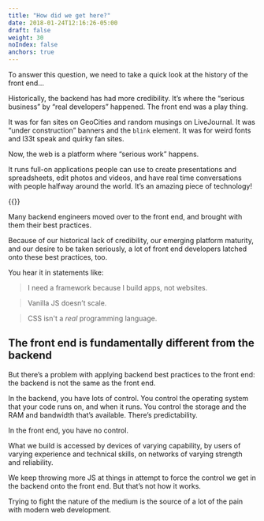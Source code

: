 ```yaml
---
title: "How did we get here?"
date: 2018-01-24T12:16:26-05:00
draft: false
weight: 30
noIndex: false
anchors: true
---
```


To answer this question, we need to take a quick look at the history of the front end...

Historically, the backend has had more credibility. It’s where the “serious business” by “real developers” happened. The front end was a play thing.

It was for fan sites on GeoCities and random musings on LiveJournal. It was “under construction” banners and the `blink` element. It was for weird fonts and l33t speak and quirky fan sites.

Now, the web is a platform where “serious work” happens.

It runs full-on applications people can use to create presentations and spreadsheets, edit photos and videos, and have real time conversations with people halfway around the world. It’s an amazing piece of technology!

{{<join>}}

Many backend engineers moved over to the front end, and brought with them their best practices.

Because of our historical lack of credibility, our emerging platform maturity, and our desire to be taken seriously, a lot of front end developers latched onto these best practices, too.

You hear it in statements like:

> I need a framework because I build apps, not websites.

> Vanilla JS doesn’t scale.

> CSS isn't a *real* programming language.

## The front end is fundamentally different from the backend

But there’s a problem with applying backend best practices to the front end: the backend is not the same as the front end.

In the backend, you have lots of control. You control the operating system that your code runs on, and when it runs. You control the storage and the RAM and bandwidth that’s available. There’s predictability.

In the front end, you have no control.

What we build is accessed by devices of varying capability, by users of varying experience and technical skills, on networks of varying strength and reliability.

We keep throwing more JS at things in attempt to force the control we get in the backend onto the front end. But that’s not how it works.

Trying to fight the nature of the medium is the source of a lot of the pain with modern web development.